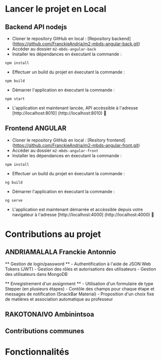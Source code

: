 # Lancer le projet en Local

## Backend API nodejs
- Cloner le repository GitHub en local : [Repository backend] (https://github.com/FranckieAndria/m2-mbds-angular-back.git)
- Accéder au dossier `m2-mbds-angular-back`
- Installer les dépendances en éxecutant la commande :
```
npm install
```
- Effectuer un build du projet en éxecutant la commande :
```
npm build
```
- Démarrer l'application en éxecutant la commande : 
```
npm start
```
- L'application est maintenant lancée, API accèssible à l'adresse [http://localhost:8010] (http://localhost:8010) :tada:

## Frontend ANGULAR
- Cloner le repository GitHub en local : [Resitory frontend] (https://github.com/FranckieAndria/m2-mbds-angular-front.git)
- Accéder au dossier `m2-mbds-angular-front`
- Installer les dépendances en éxecutant la commande :
```
npm install
```
- Effectuer un build du projet en éxecutant la commande :
```
ng build
```
- Démarrer l'application en éxecutant la commande :
```
ng serve
```
- L'application est maintenant démarrée et accèssible depuis votre navigateur à l'adresse [http://localhost:4000] (http://localhost:4000) :tada:

# Contributions au projet

## ANDRIAMALALA Franckie Antonnio
** Gestion de login/password **
    - Authentification à l'aide de JSON Web Tokens (JWT)
    - Gestion des rôles et autorisations des utilisateurs
    - Gestion des utilisateurs dans MongoDB

** Enregistrement d'un assignment **
    - Utilisation d'un formulaire de type Stepper (en plusieurs étapes)
    - Contôle des champs pour chaque étape et messages de notification (SnackBar Material)
    - Proposition d'un choix fixe de matières et association automatique au professeur


## RAKOTONAIVO Ambinintsoa

## Contributions communes


# Fonctionnalités
